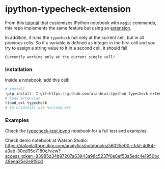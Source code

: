 # ipython-typecheck-extension

From this [tutorial](http://journalpanic.com/post/spice-up-thy-jupyter-notebooks-with-mypy/) that customizes IPython notebook with `magic` commands, this repo implements the same feature but using an [extension](http://ipython.readthedocs.io/en/stable/config/extensions/index.html).

In addition, it runs the `typecheck` not only at the current cell, but in all previous cells. So if a variable is defined as integer in the first cell and you try to assign a string value to it in a second cell, it should fail.

    Currently working only at the current single cell!

### Installation

Inside a notebook, add this cell:

```python
# install
!pip install -I git+https://github.com/alanbraz/ipython-typecheck-extension.git --user
# load extension
%load_ext typecheck
# to uninstall use %unload_ext
```

### Examples

Check the [typecheck-test.ipynb](typecheck-test.ipynb) notebook for a full test and examples.

Check demo notebook at Watson Studio: https://dataplatform.ibm.com/analytics/notebooks/56025e00-cfdd-4d84-a3ab-30ed95e7180c/view?access_token=83985d34b97207a63943a98c5237f0e0ef53a5edc4e1950bc48eea25e2e9f8cd

